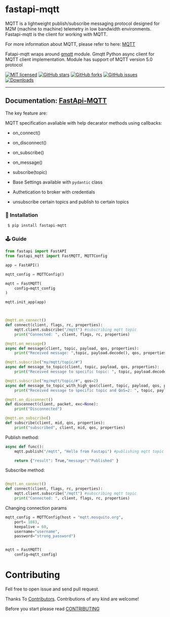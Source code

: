 # fastapi-mqtt

MQTT is a lightweight publish/subscribe messaging protocol designed for M2M (machine to machine) telemetry in low bandwidth environments.
Fastapi-mqtt is the client for working with MQTT.

For more information about MQTT, please refer to here: [MQTT](MQTT.md)

Fatapi-mqtt wraps around [gmqtt](https://github.com/wialon/gmqtt) module. Gmqtt Python async client for MQTT client implementation.
Module has support of MQTT version 5.0 protocol

[![MIT licensed](https://img.shields.io/github/license/sabuhish/fastapi-mqtt)](https://raw.githubusercontent.com/sabuhish/fastapi-mqtt/master/LICENSE)
[![GitHub stars](https://img.shields.io/github/stars/sabuhish/fastapi-mqtt.svg)](https://github.com/sabuhish/fastapi-mqtt/stargazers)
[![GitHub forks](https://img.shields.io/github/forks/sabuhish/fastapi-mqtt.svg)](https://github.com/sabuhish/fastapi-mqtt/network)
[![GitHub issues](https://img.shields.io/github/issues-raw/sabuhish/fastapi-mqtt)](https://github.com/sabuhish/fastapi-mqtt/issues)
[![Downloads](https://pepy.tech/badge/fastapi-mqtt)](https://pepy.tech/project/fastapi-mqtt)

---

## **Documentation**: [FastApi-MQTT](https://sabuhish.github.io/fastapi-mqtt/)

The key feature are:

MQTT specification avaliable with help decarator methods using callbacks:

- on_connect()
- on_disconnect()
- on_subscribe()
- on_message()
- subscribe(topic)

- Base Settings available with `pydantic` class
- Authetication to broker with credentials
- unsubscribe certain topics and publish to certain topics

### 🔨 Installation

```sh
 $ pip install fastapi-mqtt
```

### 🕹 Guide

```python
from fastapi import FastAPI
from fastapi_mqtt import FastMQTT, MQTTConfig

app = FastAPI()

mqtt_config = MQTTConfig()

mqtt = FastMQTT(
    config=mqtt_config
)

mqtt.init_app(app)



@mqtt.on_connect()
def connect(client, flags, rc, properties):
    mqtt.client.subscribe("/mqtt") #subscribing mqtt topic
    print("Connected: ", client, flags, rc, properties)

@mqtt.on_message()
async def message(client, topic, payload, qos, properties):
    print("Received message: ",topic, payload.decode(), qos, properties)

@mqtt.subscribe("my/mqtt/topic/#")
async def message_to_topic(client, topic, payload, qos, properties):
    print("Received message to specific topic: ", topic, payload.decode(), qos, properties)

@mqtt.subscribe("my/mqtt/topic/#", qos=2)
async def message_to_topic_with_high_qos(client, topic, payload, qos, properties):
    print("Received message to specific topic and QoS=2: ", topic, payload.decode(), qos, properties)

@mqtt.on_disconnect()
def disconnect(client, packet, exc=None):
    print("Disconnected")

@mqtt.on_subscribe()
def subscribe(client, mid, qos, properties):
    print("subscribed", client, mid, qos, properties)

```

Publish method:

```python
async def func():
    mqtt.publish("/mqtt", "Hello from Fastapi") #publishing mqtt topic

    return {"result": True,"message":"Published" }


```

Subscribe method:

```python

@mqtt.on_connect()
def connect(client, flags, rc, properties):
    mqtt.client.subscribe("/mqtt") #subscribing mqtt topic
    print("Connected: ", client, flags, rc, properties)

```

Changing connection params

```python
mqtt_config = MQTTConfig(host = "mqtt.mosquito.org",
    port= 1883,
    keepalive = 60,
    username="username",
    password="strong_password")


mqtt = FastMQTT(
    config=mqtt_config)

```

# Contributing

Fell free to open issue and send pull request.

Thanks To [Contributors](https://github.com/sabuhish/fastapi-mqtt/graphs/contributors).
Contributions of any kind are welcome!

Before you start please read [CONTRIBUTING](https://github.com/sabuhish/fastapi-mqtt/blob/master/CONTRIBUTING.md)
